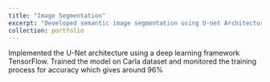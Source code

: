 ```yaml
---
title: "Image Segmentation"
excerpt: "Developed semantic image segmentation using U-net Architecture <br/><img src='/images/Unet_50.png'>"
collection: portfolio
---
```


 Implemented the U-Net architecture using a deep learning framework  TensorFlow. Trained the model on Carla dataset and monitored the training process for accuracy which gives around 96%

